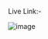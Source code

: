 Live Link:- 

![image](https://user-images.githubusercontent.com/91359743/202804743-096d028b-e6d0-495e-8e59-c83307e2ae2e.png)
